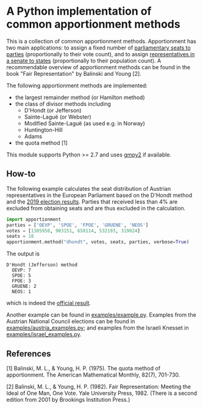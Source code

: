 # A Python implementation of common apportionment methods

This is a collection of common apportionment methods. Apportionment has two main applications: 
to assign a fixed number of [parliamentary seats to parties](https://en.wikipedia.org/wiki/Party-list_proportional_representation) (proportionally to their vote count), and to assign
[representatives in a senate to states](https://en.wikipedia.org/wiki/United_States_congressional_apportionment) (proportionally to their population count). 
A recommendable overview of apportionment methods can be found in the book "Fair Representation" by Balinski and Young [2].

The following apportionment methods are implemented:
* the largest remainder method (or Hamilton method)
* the class of divisor methods including
   - D'Hondt (or Jefferson)
   - Sainte-Laguë (or Webster)
   - Modified Sainte-Laguë (as used e.g. in Norway) 
   - Huntington-Hill
   - Adams
* the quota method [1]

This module supports Python >= 2.7 and uses [gmpy2](https://gmpy2.readthedocs.io/) if available.

## How-to

The following example calculates the seat distribution of Austrian representatives in the 
European Parliament based on the D'Hondt method and the [2019 election results](https://www.bmi.gv.at/412/Europawahlen/Europawahl_2019). Parties that received less than 4% are excluded from obtaining seats and are thus excluded in the calculation.

```python
import apportionment
parties = ['OEVP', 'SPOE', 'FPOE', 'GRUENE', 'NEOS']
votes = [1305956, 903151, 650114, 532193, 319024]
seats = 18
apportionment.method("dhondt", votes, seats, parties, verbose=True)
```

The output is

```
D'Hondt (Jefferson) method
  OEVP: 7
  SPOE: 5
  FPOE: 3
  GRUENE: 2
  NEOS: 1
```

which is indeed the [official result](https://www.bmi.gv.at/412/Europawahlen/Europawahl_2019).

Another example can be found in [examples/example.py](examples/example.py).
Examples from the Austrian National Council elections can be found in [examples/austria_examples.py](examples/austria_examples.py); and examples from the Israeli Knesset in [examples/israel_examples.py](examples/israel_examples.py).

## References

[1] Balinski, M. L., & Young, H. P. (1975). The quota method of apportionment. The American Mathematical Monthly, 82(7), 701-730.

[2] Balinski, M. L., & Young, H. P. (1982). Fair Representation: Meeting the Ideal of One Man, One Vote. Yale University Press, 1982. (There is a second edition from 2001 by Brookings Institution Press.)

